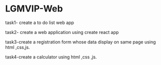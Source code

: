 # LGMVIP-Web
task1- create a to do list web app

task2- create a web application using create react app

task3-create a registration form whose data display on same page using html ,css,js.

task4-create a calculator using html ,css ,js.
